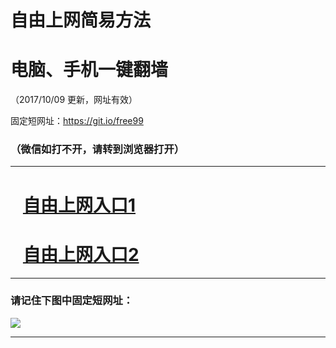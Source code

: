 ﻿# 自由上网简易方法

# 电脑、手机一键翻墙

（2017/10/09 更新，网址有效）

固定短网址：https://git.io/free99

### （微信如打不开，请转到浏览器打开）


***





# &nbsp;&nbsp; <a href="http://ft432516962.fwq-tz-1001.info/fwqtz01.html?t=10090018822 " target="_blank">自由上网入口1</a>
# &nbsp;&nbsp; <a href="http://ft95165377.fwq-tz-1002.info/fwqtz02.html?t=1009001108 " target="_blank">自由上网入口2</a>
***

### 请记住下图中固定短网址：

<img src="https://s3-us-west-2.amazonaws.com/fwq-1001/yjfq-20170905okok.png" /> 


***

